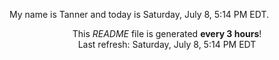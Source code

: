 My name is Tanner and today is Saturday, July 8, 5:14 PM EDT.

<p align="center">This <i>README</i> file is generated <b>every 3 hours</b>!</br>Last refresh: Saturday, July 8, 5:14 PM EDT<br /></p>
